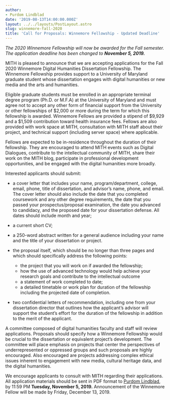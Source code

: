 ```yaml
---
author:
- Purdom Lindblad
date: '2019-08-13T14:00:00.000Z'
layout: ../../layouts/PostLayout.astro
slug: winnemore-fall-2020
title: 'Call for Proposals: Winnemore Fellowship - Updated Deadline'
---
```


_The 2020 Winnemore Fellowship will now be awarded for the Fall semester. The application deadline has been changed to **November 5, 2019.**_

MITH is pleased to announce that we are accepting applications for the Fall 2020 Winnemore Digital Humanities Dissertation Fellowship. The Winnemore Fellowship provides support to a University of Maryland graduate student whose dissertation engages with digital humanities or new media and the arts and humanities.

Eligible graduate students must be enrolled in an appropriate terminal degree program (Ph.D. or M.F.A) at the University of Maryland and must agree not to accept any other form of financial support from the University or other fellowships of $2,000 or more during the term for which this fellowship is awarded. Winnemore Fellows are provided a stipend of $9,929 and a \$1,509 contribution toward health insurance fees. Fellows are also provided with work space at MITH, consultation with MITH staff about their project, and technical support (including server space) where applicable.

Fellows are expected to be in-residence throughout the duration of their fellowship. They are encouraged to attend MITH events such as Digital Dialogues, contribute to the intellectual community of MITH, share their work on the MITH blog, participate in professional development opportunities, and be engaged with the digital humanities more broadly.

Interested applicants should submit:

- a cover letter that includes your name, program/department, college, email, phone, title of dissertation, and advisor’s name, phone, and email. The cover letter should also include the date that you completed coursework and any other degree requirements, the date that you passed your prospectus/proposal examination, the date you advanced to candidacy, and the proposed date for your dissertation defense. All dates should include month and year;

- a current short CV;

- a 250-word abstract written for a general audience including your name and the title of your dissertation or project.

- the proposal itself, which should be no longer than three pages and which should specifically address the following points:

  - the project that you will work on if awarded the fellowship;
  - how the use of advanced technology would help achieve your research goals and contribute to the intellectual outcome
  - a statement of work completed to date;
  - a detailed timetable or work plan for duration of the fellowship including the projected date of completion.

- two confidential letters of recommendation, including one from your dissertation director that outlines how the applicant’s advisor will support the student’s effort for the duration of the fellowship in addition to the merit of the applicant.

A committee composed of digital humanities faculty and staff will review applications. Proposals should specify how a Winnemore Fellowship would be crucial to the dissertation or equivalent project’s development. The committee will place emphasis on projects that center the perspectives of underrepresented or oppressed groups and such proposals are highly encouraged. Also encouraged are projects addressing complex ethical issues inherent to engagement with new media, cultural heritage data, and the digital humanities.

We encourage applicants to consult with MITH regarding their applications. All application materials should be sent in PDF format to [Purdom Lindblad](mailto:purdom@umd.edu), by 11:59 PM **Tuesday, November 5, 2019.** Announcement of the Winnemore Fellow will be made by Friday, December 13, 2019.